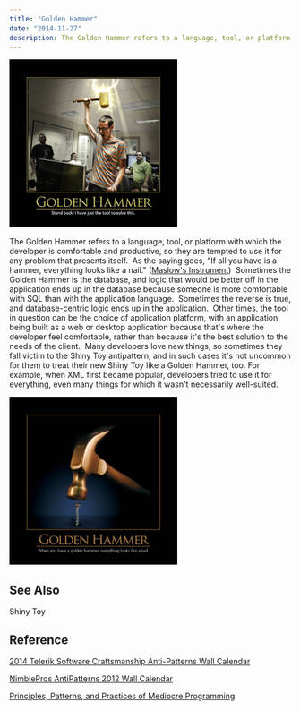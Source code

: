 ```yaml
---
title: "Golden Hammer"
date: "2014-11-27"
description: The Golden Hammer refers to a language, tool, or platform with which the developer is comfortable and productive, so they are tempted to use it for any problem that presents itself.
---
```


![Golden_Hammer_April_2014](images/Golden_Hammer_April_2014-300x300.png)

The Golden Hammer refers to a language, tool, or platform with which the developer is comfortable and productive, so they are tempted to use it for any problem that presents itself.  As the saying goes, "If all you have is a hammer, everything looks like a nail." ([Maslow's Instrument](http://en.wikipedia.org/wiki/Golden_hammer))  Sometimes the Golden Hammer is the database, and logic that would be better off in the application ends up in the database because someone is more comfortable with SQL than with the application language.  Sometimes the reverse is true, and database-centric logic ends up in the application.  Other times, the tool in question can be the choice of application platform, with an application being built as a web or desktop application because that's where the developer feel comfortable, rather than because it's the best solution to the needs of the client.  Many developers love new things, so sometimes they fall victim to the Shiny Toy antipattern, and in such cases it's not uncommon for them to treat their new Shiny Toy like a Golden Hammer, too. For example, when XML first became popular, developers tried to use it for everything, even many things for which it wasn't necessarily well-suited.

![GoldenHammer](images/GoldenHammer-300x300.jpg)

## See Also

Shiny Toy

## Reference

[2014 Telerik Software Craftsmanship Anti-Patterns Wall Calendar](http://gear.telerik.com/)

[NimblePros AntiPatterns 2012 Wall Calendar](http://nimblepros.com/products/software-craftsmanship-2012-calendar.aspx)

[Principles, Patterns, and Practices of Mediocre Programming](http://stevesmithblog.com/blog/principles-patterns-and-practices-of-mediocre-programming/)
